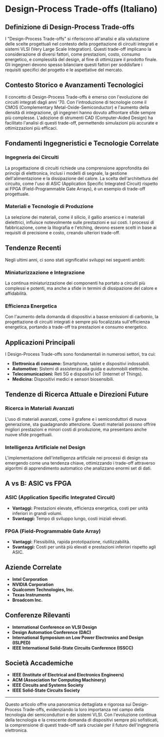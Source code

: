 # Design-Process Trade-offs (Italiano)

## Definizione di Design-Process Trade-offs

I "Design-Process Trade-offs" si riferiscono all'analisi e alla valutazione delle scelte progettuali nel contesto della progettazione di circuiti integrati e sistemi VLSI (Very Large Scale Integration). Questi trade-off implicano la considerazione di diversi fattori, come prestazioni, costo, consumo energetico, e complessità del design, al fine di ottimizzare il prodotto finale. Gli ingegneri devono spesso bilanciare questi fattori per soddisfare i requisiti specifici del progetto e le aspettative del mercato.

## Contesto Storico e Avanzamenti Tecnologici

Il concetto di Design-Process Trade-offs è emerso con l'evoluzione dei circuiti integrati dagli anni '70. Con l'introduzione di tecnologie come il CMOS (Complementary Metal-Oxide-Semiconductor) e l'aumento della densità di integrazione, gli ingegneri hanno dovuto affrontare sfide sempre più complesse. L'adozione di strumenti CAD (Computer-Aided Design) ha facilitato l'analisi di questi trade-off, permettendo simulazioni più accurate e ottimizzazioni più efficaci.

## Fondamenti Ingegneristici e Tecnologie Correlate

### Ingegneria dei Circuiti

La progettazione di circuiti richiede una comprensione approfondita dei principi di elettronica, inclusi i modelli di segnale, la gestione dell'alimentazione e la dissipazione del calore. La scelta dell'architettura del circuito, come l'uso di ASIC (Application Specific Integrated Circuit) rispetto ai FPGA (Field-Programmable Gate Arrays), è un esempio di trade-off progettuale.

### Materiali e Tecnologie di Produzione

La selezione dei materiali, come il silicio, il gallio arsenico e i materiali dielettrici, influisce notevolmente sulle prestazioni e sui costi. I processi di fabbricazione, come la litografia e l'etching, devono essere scelti in base ai requisiti di precisione e costo, creando ulteriori trade-off.

## Tendenze Recenti

Negli ultimi anni, ci sono stati significativi sviluppi nei seguenti ambiti:

### Miniaturizzazione e Integrazione

La continua miniaturizzazione dei componenti ha portato a circuiti più complessi e potenti, ma anche a sfide in termini di dissipazione del calore e affidabilità.

### Efficienza Energetica

Con l'aumento della domanda di dispositivi a basse emissioni di carbonio, la progettazione di circuiti integrati è sempre più focalizzata sull'efficienza energetica, portando a trade-off tra prestazioni e consumo energetico.

## Applicazioni Principali

I Design-Process Trade-offs sono fondamentali in numerosi settori, tra cui:

- **Elettronica di consumo:** Smartphone, tablet e dispositivi indossabili.
- **Automotive:** Sistemi di assistenza alla guida e automobili elettriche.
- **Telecomunicazioni:** Reti 5G e dispositivi IoT (Internet of Things).
- **Medicina:** Dispositivi medici e sensori biosensibili.

## Tendenze di Ricerca Attuale e Direzioni Future

### Ricerca in Materiali Avanzati

L'uso di materiali avanzati, come il grafene e i semiconduttori di nuova generazione, sta guadagnando attenzione. Questi materiali possono offrire migliori prestazioni e minori costi di produzione, ma presentano anche nuove sfide progettuali.

### Intelligenza Artificiale nel Design

L'implementazione dell'intelligenza artificiale nei processi di design sta emergendo come una tendenza chiave, ottimizzando i trade-off attraverso algoritmi di apprendimento automatico che analizzano enormi set di dati.

## A vs B: ASIC vs FPGA

### ASIC (Application Specific Integrated Circuit)

- **Vantaggi:** Prestazioni elevate, efficienza energetica, costi per unità inferiori in grandi volumi.
- **Svantaggi:** Tempo di sviluppo lungo, costi iniziali elevati.

### FPGA (Field-Programmable Gate Array)

- **Vantaggi:** Flessibilità, rapida prototipazione, riutilizzabilità.
- **Svantaggi:** Costi per unità più elevati e prestazioni inferiori rispetto agli ASIC.

## Aziende Correlate

- **Intel Corporation**
- **NVIDIA Corporation**
- **Qualcomm Technologies, Inc.**
- **Texas Instruments**
- **Broadcom Inc.**

## Conferenze Rilevanti

- **International Conference on VLSI Design**
- **Design Automation Conference (DAC)**
- **International Symposium on Low Power Electronics and Design (ISLPED)**
- **IEEE International Solid-State Circuits Conference (ISSCC)**

## Società Accademiche

- **IEEE (Institute of Electrical and Electronics Engineers)**
- **ACM (Association for Computing Machinery)**
- **IEEE Circuits and Systems Society**
- **IEEE Solid-State Circuits Society**

---

Questo articolo offre una panoramica dettagliata e rigorosa sui Design-Process Trade-offs, evidenziando la loro importanza nel campo della tecnologia dei semiconduttori e dei sistemi VLSI. Con l'evoluzione continua della tecnologia e la crescente domanda di dispositivi sempre più sofisticati, la comprensione di questi trade-off sarà cruciale per il futuro dell'ingegneria elettronica.